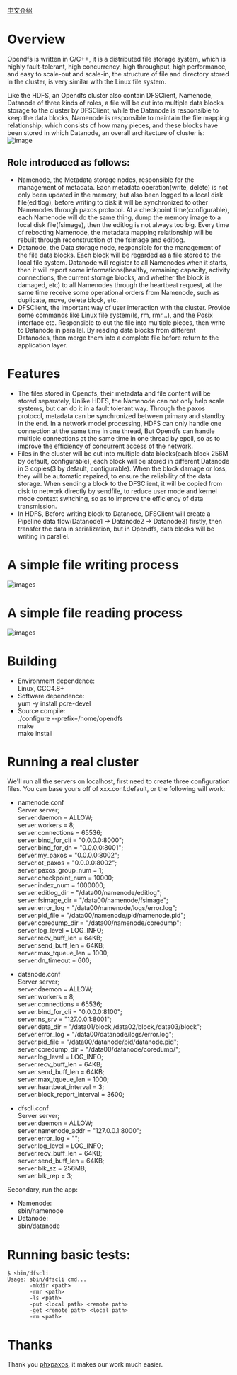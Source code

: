 [中文介绍](https://github.com/liaosanity/Opendfs/blob/master/README.zh_CN.md)

# Overview
Opendfs is written in C/C++, it is a distributed file storage system, which is highly fault-tolerant, high concurrency, high throughput, high performance, and easy to scale-out and scale-in, the structure of file and directory stored in the cluster, is very similar with the Linux file system.

Like the HDFS, an Opendfs cluster also contain DFSClient, Namenode, Datanode of three kinds of roles, a file will be cut into multiple data blocks storage to the cluster by DFSClient, while the Datanode is responsible to keep the data blocks, Namenode is responsible to maintain the file mapping relationship, which consists of how many pieces, and these blocks have been stored in which Datanode, an overall architecture of cluster is:
![image](https://github.com/liaosanity/Opendfs/raw/master/images/overall_architecture.png)
## Role introduced as follows:
 * Namenode, the Metadata storage nodes, responsible for the management of metadata. Each metadata operation(write, delete) is not only been updated in the memory, but also been logged to a local disk file(editlog), before writing to disk it will be synchronized to other Namenodes through paxos protocol. At a checkpoint time(configurable), each Namenode will do the same thing, dump the memory image to a local disk file(fsimage), then the editlog is not always too big. Every time of rebooting Namenode, the metadata mapping relationship will be rebuilt through reconstruction of the fsimage and editlog.
 * Datanode, the Data storage node, responsible for the management of the file data blocks. Each block will be regarded as a file stored to the local file system. Datanode will register to all Namenodes when it starts, then it will report some informations(healthy, remaining capacity, activity connections, the current storage blocks, and whether the block is damaged, etc) to all Namenodes through the heartbeat request, at the same time receive some operational orders from Namenode, such as duplicate, move, delete block, etc.
 * DFSClient, the important way of user interaction with the cluster. Provide some commands like Linux file system(ls, rm, rmr...), and the Posix interface etc. Responsible to cut the file into multiple pieces, then write to Datanode in parallel. By reading data blocks from different Datanodes, then merge them into a complete file before return to the application layer.

# Features
 * The files stored in Opendfs, their metadata and file content will be stored separately, Unlike HDFS, the Namenode can not only help scale systems, but can do it in a fault tolerant way. Through the paxos protocol, metadata can be synchronized between primary and standby in the end. In a network model processing, HDFS can only handle one connection at the same time in one thread, But Opendfs can handle multiple connections at the same time in one thread by epoll, so as to improve the efficiency of concurrent access of the network.
 * Files in the cluster will be cut into multiple data blocks(each block 256M by default, configurable), each block will be stored in different Datanode in 3 copies(3 by default, configurable). When the block damage or loss, they will be automatic repaired, to ensure the reliability of the data storage. When sending a block to the DFSClient, it will be copied from disk to network directly by sendfile, to reduce user mode and kernel mode context switching, so as to improve the efficiency of data transmission.
 * In HDFS, Before writing block to Datanode, DFSClient will create a Pipeline data flow(Datanode1 -> Datanode2 -> Datanode3) firstly, then transfer the data in serialization, but in Opendfs, data blocks will be writing in parallel.

# A simple file writing process
![images](https://github.com/liaosanity/Opendfs/raw/master/images/writing_process.png)

# A simple file reading process
![images](https://github.com/liaosanity/Opendfs/raw/master/images/reading_process.png)

# Building
 * Environment dependence:   
   Linux, GCC4.8+  
 * Software dependence:  
   yum -y install pcre-devel  
 * Source compile:  
   ./configure --prefix=/home/opendfs  
   make  
   make install  

# Running a real cluster
We'll run all the servers on localhost, first need to create three configuration files. You can base yours off of xxx.conf.default, or the following will work:
 * namenode.conf  
   Server server;  
   server.daemon = ALLOW;  
   server.workers = 8;  
   server.connections = 65536;  
   server.bind_for_cli = "0.0.0.0:8000";  
   server.bind_for_dn = "0.0.0.0:8001";  
   server.my_paxos = "0.0.0.0:8002";  
   server.ot_paxos = "0.0.0.0:8002";  
   server.paxos_group_num = 1;  
   server.checkpoint_num = 10000;  
   server.index_num = 1000000;  
   server.editlog_dir = "/data00/namenode/editlog";  
   server.fsimage_dir = "/data00/namenode/fsimage";  
   server.error_log = "/data00/namenode/logs/error.log";  
   server.pid_file = "/data00/namenode/pid/namenode.pid";  
   server.coredump_dir = "/data00/namenode/coredump";  
   server.log_level = LOG_INFO;  
   server.recv_buff_len = 64KB;  
   server.send_buff_len = 64KB;  
   server.max_tqueue_len = 1000;  
   server.dn_timeout = 600;  
 
 * datanode.conf  
   Server server;  
   server.daemon = ALLOW;  
   server.workers = 8;  
   server.connections = 65536;  
   server.bind_for_cli = "0.0.0.0:8100";  
   server.ns_srv = "127.0.0.1:8001";  
   server.data_dir = "/data01/block,/data02/block,/data03/block";  
   server.error_log = "/data00/datanode/logs/error.log";  
   server.pid_file = "/data00/datanode/pid/datanode.pid";  
   server.coredump_dir = "/data00/datanode/coredump/";  
   server.log_level = LOG_INFO;  
   server.recv_buff_len = 64KB;  
   server.send_buff_len = 64KB;  
   server.max_tqueue_len = 1000;  
   server.heartbeat_interval = 3;  
   server.block_report_interval = 3600;  

 * dfscli.conf  
   Server server;  
   server.daemon = ALLOW;  
   server.namenode_addr = "127.0.0.1:8000";  
   server.error_log = "";  
   server.log_level = LOG_INFO;  
   server.recv_buff_len = 64KB;  
   server.send_buff_len = 64KB;  
   server.blk_sz = 256MB;  
   server.blk_rep = 3;  

Secondary, run the app:
 * Namenode:  
   sbin/namenode  
 * Datanode:  
   sbin/datanode  

# Running basic tests:  
```
$ sbin/dfscli  
Usage: sbin/dfscli cmd...  
       -mkdir <path>   
       -rmr <path>   
       -ls <path>   
       -put <local path> <remote path>   
       -get <remote path> <local path>   
       -rm <path>  
```

# Thanks
Thank you [phxpaxos](https://github.com/tencent-wechat/phxpaxos), it makes our work much easier.
